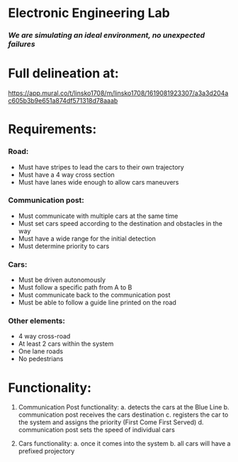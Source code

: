 # Electronic Engineering Lab
### _We are simulating an ideal environment, no unexpected failures_

# Full delineation at:
https://app.mural.co/t/linsko1708/m/linsko1708/1619081923307/a3a3d204ac605b3b9e651a874df571318d78aaab

# Requirements:
### Road:
  - Must have stripes to lead the cars to their own trajectory
  - Must have a 4 way cross section
  - Must have lanes wide enough to allow cars maneuvers
### Communication post:
  - Must communicate with multiple cars at the same time
  - Must set cars speed according to the destination and obstacles in the way
  - Must have a wide range for the initial detection
  - Must determine priority to cars 
### Cars:
  - Must be driven autonomously
  - Must follow a specific path from A to B
  - Must communicate back to the communication post
  - Must be able to follow a guide line printed on the road


### Other elements:
- 4 way cross-road
- At least 2 cars within the system
- One lane roads
- No pedestrians


# Functionality:
1. Communication Post functionality:
  a. detects the cars at the Blue Line
  b. communication post receives the cars destination
  c. registers the car to the system and assigns the priority (First Come First Served)
  d. communication post sets the speed of individual cars

2. Cars functionality:
  a. once it comes into the system
  b. all cars will have a prefixed projectory

